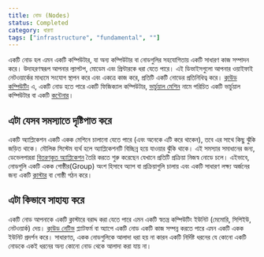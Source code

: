 ```yaml
---
title: নোড (Nodes)
status: Completed
category: ধারণা
tags: ["infrastructure", "fundamental", ""]
---
```


একটি নোড হল এমন একটি কম্পিউটার, যা অন্য কম্পিউটার বা নোডগুলির  সহযোগিতায় একটি সাধারণ কাজ সম্পাদন করে। উদাহরণস্বরূপ আপনার ল্যাপটপ, মোডেম এবং প্রিন্টারকে ধরা যেতে পারে। এই ডিভাইসগুলো আপনার ওয়াইফাই নেটওয়ার্কের মাধ্যমে সংযোগ স্থাপন করে এবং একত্রে কাজ করে, প্রতিটি একটি নোডের প্রতিনিধিত্ব করে। [ক্লাউড কম্পিউটিং](/bn/cloud-computing/) এ, একটি নোড হতে পারে একটি ফিজিক্যাল কম্পিউটার, [ভার্চুয়াল মেশিন](/bn/virtual-machine/) নামে পরিচিত একটি ভার্চুয়াল কম্পিউটার বা একটি [কন্টেনার](/bn/container/)।

## এটা যেসব সমস্যাতে দৃষ্টিপাত করে

একটি অ্যাপ্লিকেশন একটি একক মেশিনে চালানো যেতে পারে (এবং অনেকে এটি করে থাকেন), তবে এর সাথে কিছু ঝুঁকি জড়িত থাকে। মৌলিক সিস্টেম ব্যর্থ হলে অ্যাপ্লিকেশনটি বিচ্ছিন্ন হয়ে যাওয়ার ঝুঁকি থাকে। এই সমস্যার সমাধানের জন্য, ডেভেলপাররা [বিতরণকৃত অ্যাপ্লিকেশন](/bn/distributed-apps/) তৈরি করতে শুরু করেছেন যেখানে প্রতিটি প্রক্রিয়া নিজস্ব নোডে চলে। এইভাবে, নোডগুলি একটি একক গোষ্ঠীর(Group) অংশ হিসাবে অ্যাপ বা প্রক্রিয়াগুলি চালায় এবং একটি সাধারণ লক্ষ্য অর্জনের জন্য একটি [ক্লাস্টার](/bn/cluster/) বা গোষ্ঠী গঠন করে।

## এটা কিভাবে সাহায্য করে

একটি নোড আপনাকে একটি ক্লাস্টারে বরাদ্দ করা যেতে পারে এমন একটি স্বতন্ত্র কম্পিউটিং ইউনিট (মেমোরি, সিপিইউ, নেটওয়ার্ক) দেয়। [ক্লাউড নেটিভ](/bn/cloud-native-tech/) প্ল্যাটফর্ম বা অ্যাপে একটি নোড একটি কাজ সম্পন্ন করতে পারে এমন একটি একক ইউনিট প্রদর্শন করে। সাধারণত, একক নোডগুলিকে আলাদা ধরা হয় না কারন একটি নির্দিষ্ট ধরনের যে কোনো একটি নোডকে একই ধরনের অন্য কোনো নোড থেকে আলাদা করা যায় না।

